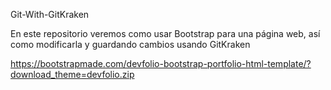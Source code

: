 Git-With-GitKraken

En este repositorio veremos como usar Bootstrap para una página web, así como modificarla y guardando cambios usando GitKraken

https://bootstrapmade.com/devfolio-bootstrap-portfolio-html-template/?download_theme=devfolio.zip

